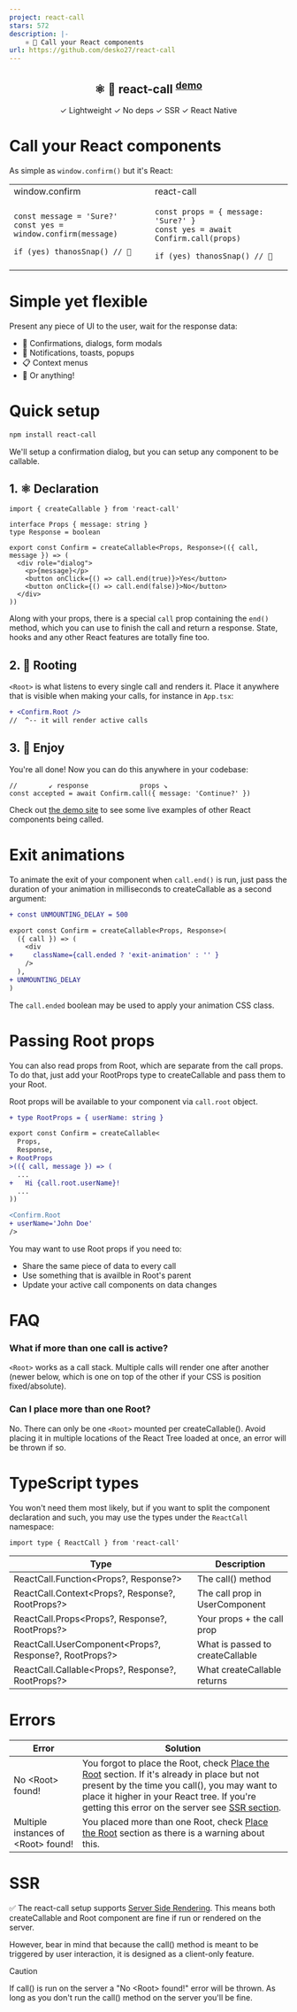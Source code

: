 ```yaml
---
project: react-call
stars: 572
description: |-
    ⚛️ 📡 Call your React components
url: https://github.com/desko27/react-call
---
```


<div align="center">
  <h2>
    ⚛️ 📡 react-call
    <sup><a href="https://react-call.desko.dev">demo</a></sup>
  </h2>
  ✓ Lightweight ✓ No deps ✓ SSR ✓ React Native
</div>

# Call your React components

As simple as `window.confirm()` but it's React:

<table>
<tr>
<td>window.confirm</td>
<td>react-call</td>
</tr>
<tr>
<td>

```tsx
const message = 'Sure?'
const yes = window.confirm(message)

if (yes) thanosSnap() // 🫰
```

</td>
<td>

```tsx
const props = { message: 'Sure?' }
const yes = await Confirm.call(props)

if (yes) thanosSnap() // 🫰
```

</td>
</tr>
</table>

# Simple yet flexible

Present any piece of UI to the user, wait for the response data:

- 💬 Confirmations, dialogs, form modals
- 🔔 Notifications, toasts, popups
- 📋 Context menus
- 🎉 Or anything!

# Quick setup

```sh
npm install react-call
```

We'll setup a confirmation dialog, but you can setup any component to be callable.

## 1. ⚛️ Declaration

```tsx
import { createCallable } from 'react-call'

interface Props { message: string }
type Response = boolean

export const Confirm = createCallable<Props, Response>(({ call, message }) => (
  <div role="dialog">
    <p>{message}</p>
    <button onClick={() => call.end(true)}>Yes</button>
    <button onClick={() => call.end(false)}>No</button>
  </div>
))
```

Along with your props, there is a special `call` prop containing the `end()` method, which you can use to finish the call and return a response. State, hooks and any other React features are totally fine too.

## 2. 📡 Rooting

`<Root>` is what listens to every single call and renders it. Place it anywhere that is visible when making your calls, for instance in `App.tsx`:

```diff
+ <Confirm.Root />
//  ^-- it will render active calls
```

## 3. 🎉 Enjoy

You're all done! Now you can do this anywhere in your codebase:

```tsx
//        ↙ response             props ↘
const accepted = await Confirm.call({ message: 'Continue?' })
```

Check out [the demo site](https://react-call.desko.dev/) to see some live examples of other React components being called.

# Exit animations

To animate the exit of your component when `call.end()` is run, just pass the duration of your animation in milliseconds to createCallable as a second argument:

```diff
+ const UNMOUNTING_DELAY = 500

export const Confirm = createCallable<Props, Response>(
  ({ call }) => (
    <div
+     className={call.ended ? 'exit-animation' : '' }
    />
  ),
+ UNMOUNTING_DELAY
)
```

The `call.ended` boolean may be used to apply your animation CSS class.

# Passing Root props

You can also read props from Root, which are separate from the call props. To do that, just add your RootProps type to createCallable and pass them to your Root.

Root props will be available to your component via `call.root` object.

```diff
+ type RootProps = { userName: string }

export const Confirm = createCallable<
  Props,
  Response,
+ RootProps
>(({ call, message }) => (
  ...
+   Hi {call.root.userName}!
  ...
))
```

```diff
<Confirm.Root
+ userName='John Doe'
/>
```

You may want to use Root props if you need to:

- Share the same piece of data to every call
- Use something that is availble in Root's parent
- Update your active call components on data changes

# FAQ

### What if more than one call is active?

`<Root>` works as a call stack. Multiple calls will render one after another (newer below, which is one on top of the other if your CSS is position fixed/absolute).

### Can I place more than one Root?

No. There can only be one `<Root>` mounted per createCallable(). Avoid placing it in multiple locations of the React Tree loaded at once, an error will be thrown if so.

# TypeScript types

You won't need them most likely, but if you want to split the component declaration and such, you may use the types under the `ReactCall` namespace:

```tsx
import type { ReactCall } from 'react-call'
```

Type | Description
--- | ---
ReactCall.Function<Props?, Response?> | The call() method
ReactCall.Context<Props?, Response?, RootProps?> | The call prop in UserComponent
ReactCall.Props<Props?, Response?, RootProps?> | Your props + the call prop
ReactCall.UserComponent<Props?, Response?, RootProps?> | What is passed to createCallable
ReactCall.Callable<Props?, Response?, RootProps?> | What createCallable returns

# Errors

Error | Solution
--- | ---
No \<Root> found! | You forgot to place the Root, check [Place the Root](#2--place-the-root) section. If it's already in place but not present by the time you call(), you may want to place it higher in your React tree. If you're getting this error on the server see [SSR section](#does-the-setup-work-with-ssr).
Multiple instances of \<Root> found! | You placed more than one Root, check [Place the Root](#2--place-the-root) section as there is a warning about this.

# SSR

✅ The react-call setup supports [Server Side Rendering](https://nextjs.org/docs/pages/building-your-application/rendering/server-side-rendering). This means both createCallable and Root component are fine if run or rendered on the server.

However, bear in mind that because the call() method is meant to be triggered by user interaction, it is designed as a client-only feature.

> [!CAUTION]
> If call() is run on the server a "No \<Root> found!" error will be thrown. As long as you don't run the call() method on the server you'll be fine.


